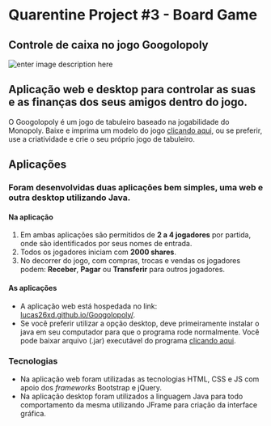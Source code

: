 # Quarentine Project #3 - Board Game
## Controle de caixa no jogo Googolopoly
![enter image description here](https://pbs.twimg.com/media/CDV5dhTWEAAaFNp.jpg)
## Aplicação web e desktop para controlar as suas e as finanças dos seus amigos dentro do jogo.
O Googolopoly é um jogo de tabuleiro baseado na jogabilidade do Monopoly. Baixe e imprima um modelo do jogo [clicando aqui](https://github.com/lucas26xd/Googolopoly/raw/master/Cartas%20Monopoly.pdf), ou se preferir, use a criatividade e crie o seu próprio jogo de tabuleiro.

## Aplicações
### Foram desenvolvidas duas aplicações bem simples, uma web e outra desktop utilizando Java.
#### Na aplicação
 1. Em ambas aplicações são permitidos de **2 a 4 jogadores** por partida, onde são identificados por seus nomes de entrada.
 2. Todos os jogadores iniciam com **2000 shares**.
 3. No decorrer do jogo, com compras, trocas e vendas os jogadores podem: **Receber**, **Pagar** ou **Transferir** para outros jogadores.

#### As aplicações
 - A aplicação web está hospedada no link: [lucas26xd.github.io/Googolopoly/](https://lucas26xd.github.io/Googolopoly/).
 - Se você preferir utilizar a opção desktop, deve primeiramente instalar o java em seu computador para que o programa rode normalmente. Você pode baixar arquivo (.jar) executável do programa [clicando aqui](https://github.com/lucas26xd/Googolopoly/blob/master/Java/dist/Googolopoly.jar?raw=true).

### Tecnologias

 - Na aplicação web foram utilizadas as tecnologias HTML, CSS e JS com apoio dos *frameworks* Bootstrap e jQuery.
 - Na aplicação desktop foram utilizados a linguagem Java para todo comportamento da mesma utilizando JFrame para criação da interface gráfica.
